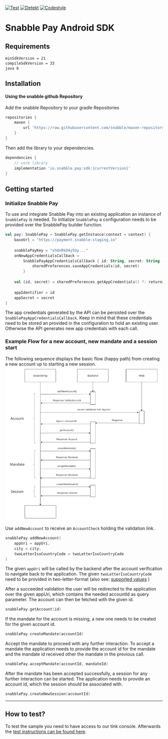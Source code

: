 [![Test](https://github.com/snabble/snabble-pay-android-sdk/actions/workflows/test.yml/badge.svg?branch=main)](https://github.com/snabble/snabble-pay-android-sdk/actions/workflows/test.yml)
[![Detekt](https://github.com/snabble/snabble-pay-android-sdk/actions/workflows/detekt.yml/badge.svg?branch=main)](https://github.com/snabble/snabble-pay-android-sdk/actions/workflows/detekt.yml)
[![Codestyle](https://github.com/snabble/snabble-pay-android-sdk/actions/workflows/codestyle.yml/badge.svg?branch=main)](https://github.com/snabble/snabble-pay-android-sdk/actions/workflows/codestyle.yml)

# Snabble Pay Android SDK

## Requirements

```
minSdkVersion = 21
compileSdkVersion = 33
java 8

```

## Installation

#### Using the snabble github Repository

Add the snabble Repository to your gradle Repositories

```groovy
repositories {
    maven {
        url 'https://raw.githubusercontent.com/snabble/maven-repository/releases'
    }
}
```

Then add the library to your dependencies.

```groovy
dependencies {
    // core library
    implementation 'io.snabble.pay:sdk:{currentVersion}'
}
```

## Getting started

### Initialize Snabble Pay

To use and integrate Snabble Pay into an existing application an instance of `SnabblePay` is needed.
To initialize `SnabblePay` a configuration needs to be provided over the SnabblePay builder function.

```kotlin
val pay: SnabblePay = SnabblePay.getInstance(context = context) {
    baseUrl = "https://payment.snabble-staging.io"

    snabblePayKey = "shOnRkO4y5Gy..."
    onNewAppCredentialsCallback =
        SnabblePayAppCredentialsCallback { id: String, secret: String ->
            sharedPreferences.saveAppCredentials(id, secret)
        }

    val (id, secret) = sharedPreferences.getAppCredentials() ?: return@snabblePay

    appIdentifier = id
    appSecret = secret
}
```
The app credentials generated by the API can be persisted over the `SnabblePayAppCredentialsCallback`. Keep in mind
that these credentials need to be stored an provided in the configuration to hold an existing user. Otherwise the API generates new
app credentials with each call.

### Example Flow for a new account, new mandate and a session start

The following sequence displays the basic flow (happy path) from creating a new account up to starting a new session.
![](assets/intergration_guide_sequenz.png)

Use `addNewAccount` to receive an `AccountCheck` holding the validation link.
```kotlin
snabblePay.addNewAccount(
    appUri = appUri,
    city = city,
    twoLetterIsoCountryCode = twoLetterIsoCountryCode
)
```
The given `appUri` will be called by the backend after the account verification to navigate back to the application.
The given `twoLetterIsoCountryCode` need to be provided in two-letter-format (also see: [supported values](https://docs.payone.com/pages/releaseview.action?pageId=1213959) )


After a succeeded validation the user will be redirected to the application over the given appUri, which contains the needed accountId as query parameter.
The account can then be fetched with the given id.
```kotlin
snabblePay.getAccount(id)
```

If the mandate for the account is missing, a new one needs to be created for the given account id.
```kotlin
snabblePay.createMandate(accountId)
```
Accept the mandate to proceed with any further interaction. To accept a mandate the application needs to 
provide the account id for the mandate and the mandate id received other the mandate in the previous call.
```kotlin
snabblePay.acceptMandate(accountId, mandateId)
```
After the mandate has been accepted successfully, a session for any further interaction can be started.
The application needs to provide an account id, which the session should be associated with.
```kotlin
snabblePay.createNewSession(accountId)
```

----

## How to test?

To test the sample you need to have access to our tink console.
Afterwards the [test instructions can be found here](https://docs.tink.com/resources/account-check/test-different-account-check-scenarios).
